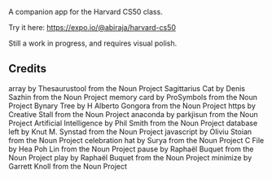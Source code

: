 
A companion app for the Harvard CS50 class.

Try it here: https://expo.io/@abiraja/harvard-cs50

Still a work in progress, and requires visual polish.

## Credits

array by Thesaurustool from the Noun Project
Sagittarius Cat by Denis Sazhin from the Noun Project
memory card by ProSymbols from the Noun Project
Bynary Tree by H Alberto Gongora from the Noun Project
https by Creative Stall from the Noun Project
anaconda by parkjisun from the Noun Project
Artificial Intelligence by Phil Smith from the Noun Project
database left by Knut M. Synstad from the Noun Project
javascript by Oliviu Stoian from the Noun Project
celebration hat by Surya from the Noun Project
C File by Hea Poh Lin from the Noun Project
pause by Raphaël Buquet from the Noun Project
play by Raphaël Buquet from the Noun Project
minimize by Garrett Knoll from the Noun Project